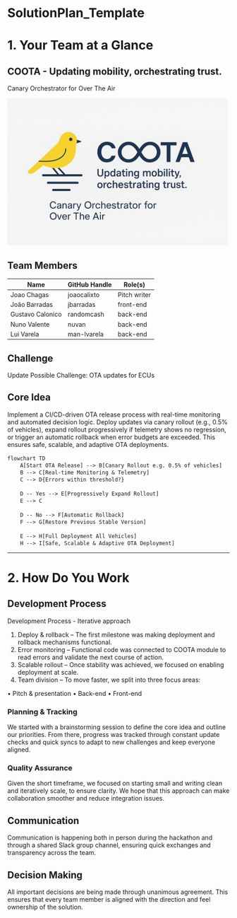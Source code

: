 # SolutionPlan_Template



# 1. Your Team at a Glance

## COOTA - Updating mobility, orchestrating trust.
Canary Orchestrator for Over The Air

<img src="assets/coota_logo.png" alt="Coota Logo" width="500px" />

## Team Members
| Name             | GitHub Handle | Role(s)      |
|------------------|---------------|--------------|
| Joao Chagas      | joaocalixto   | Pitch writer |
| João Barradas    |  jbarradas | front-end    |
| Gustavo Calonico |  randomcash  | back-end     |
| Nuno Valente     |  nuvan | back-end     |
| Lui Varela       |  man-lvarela | back-end     |

## Challenge
Update Possible Challenge: OTA updates for ECUs

## Core Idea
Implement a CI/CD-driven OTA release process with real-time monitoring and automated decision logic.
Deploy updates via canary rollout (e.g., 0.5% of vehicles), expand rollout progressively if telemetry shows no regression, or trigger an automatic rollback when error budgets are exceeded.
This ensures safe, scalable, and adaptive OTA deployments.

```mermaid
flowchart TD
    A[Start OTA Release] --> B[Canary Rollout e.g. 0.5% of vehicles]
    B --> C[Real-time Monitoring & Telemetry]
    C --> D{Errors within threshold?}
    
    D -- Yes --> E[Progressively Expand Rollout]
    E --> C
    
    D -- No --> F[Automatic Rollback]
    F --> G[Restore Previous Stable Version]
    
    E --> H[Full Deployment All Vehicles]
    H --> I[Safe, Scalable & Adaptive OTA Deployment]
```

---

# 2. How Do You Work

## Development Process
Development Process - Iterative approach
1.  Deploy & rollback – The first milestone was making deployment and rollback mechanisms functional.
2.  Error monitoring – Functional code was connected to COOTA module to read errors and validate the next course of action.
3.  Scalable rollout – Once stability was achieved, we focused on enabling deployment at scale.
4. Team division – To move faster, we split into three focus areas:

•	Pitch & presentation
•	Back-end
•	Front-end


### Planning & Tracking
We started with a brainstorming session to define the core idea and outline our priorities. From there, progress was tracked through constant update checks and quick syncs to adapt to new challenges and keep everyone aligned.

### Quality Assurance
Given the short timeframe, we focused on starting small and writing clean and iteratively scale, to ensure clarity. We hope that this approach can make collaboration smoother and reduce integration issues.


## Communication
Communication is happening both in person during the hackathon and through a shared Slack group channel, ensuring quick exchanges and transparency across the team.

## Decision Making
All important decisions are being made through unanimous agreement. This ensures that every team member is aligned with the direction and feel ownership of the solution.
